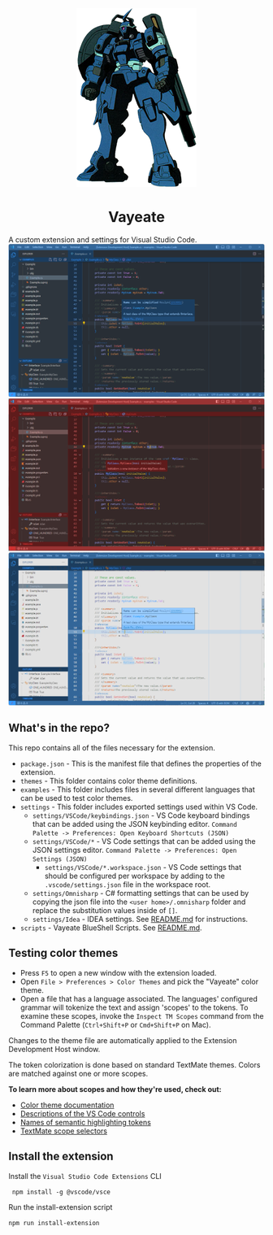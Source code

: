 <div align="center">

![Vayeate](/images/Vayeate.png)

# Vayeate
</div>

A custom extension and settings for Visual Studio Code.
![Vayeate](/images/vayeate-theme.png)
![Mercurius](/images/mercurius-theme.png)
![Vayeate Light](/images/vayeate-light-theme.png)

## What's in the repo?

This repo contains all of the files necessary for the extension.
* `package.json` - This is the manifest file that defines the properties of the
  extension.
* `themes` - This folder contains color theme definitions.
* `examples` - This folder includes files in several different languages that 
  can be used to test color themes.
* `settings` - This folder includes exported settings used within VS Code.
  * `settings/VSCode/keybindings.json` - VS Code keyboard bindings that can be
    added using the JSON keybinding editor. 
    `Command Palette -> Preferences: Open Keyboard Shortcuts (JSON)`
  * `settings/VSCode/*` - VS Code settings that can be added using the JSON
    settings editor. `Command Palette -> Preferences: Open Settings (JSON)`
    * `settings/VSCode/*.workspace.json` - VS Code settings that should be 
    configured per workspace by adding to the `.vscode/settings.json` file in
    the workspace root.
  * `settings/Omnisharp` - C# formatting settings that can be used by copying
    the json file into the `<user home>/.omnisharp` folder and replace the
    substitution values inside of `[]`.
  * `settings/Idea` - IDEA settings. See [README.md](./settings/Idea/README.md) for instructions.
* `scripts` - Vayeate BlueShell Scripts. See [README.md](./scripts/README.md).

## Testing color themes

* Press `F5` to open a new window with the extension loaded.
* Open `File > Preferences > Color Themes` and pick the "Vayeate" color theme.
* Open a file that has a language associated. The languages' configured grammar 
  will tokenize the text and assign 'scopes' to the tokens. To examine these 
  scopes, invoke the `Inspect TM Scopes` command from the Command Palette 
  (`Ctrl+Shift+P` or `Cmd+Shift+P` on Mac).

Changes to the theme file are automatically applied to the Extension 
Development Host window.

The token colorization is done based on standard TextMate themes. Colors are
matched against one or more scopes.

**To learn more about scopes and how they're used, check out:**
* [Color theme documentation](https://code.visualstudio.com/api/extension-guides/color-theme)
* [Descriptions of the VS Code controls](https://vscode.readthedocs.io/en/latest/getstarted/theme-color-reference/)
* [Names of semantic highlighting tokens](https://code.visualstudio.com/api/language-extensions/semantic-highlight-guide#semantic-token-scope-map)
* [TextMate scope selectors](https://macromates.com/manual/en/scope_selectors)

## Install the extension

Install the `Visual Studio Code Extensions` CLI
```shell
 npm install -g @vscode/vsce
 ```

Run the install-extension script
```shell
npm run install-extension
```
